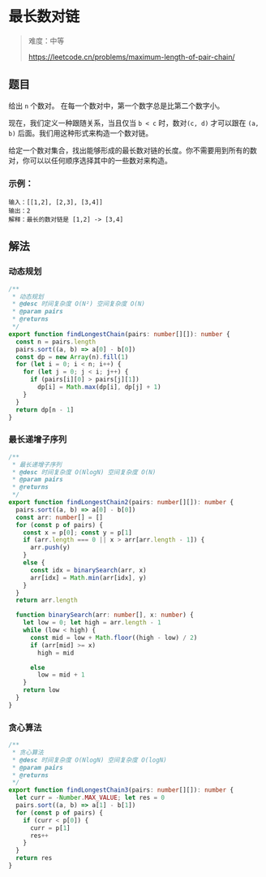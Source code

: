 # 最长数对链

> 难度：中等
>
> https://leetcode.cn/problems/maximum-length-of-pair-chain/

## 题目

给出 `n` 个数对。 在每一个数对中，第一个数字总是比第二个数字小。

现在，我们定义一种跟随关系，当且仅当 `b < c` 时，数对`(c, d)` 才可以跟在 `(a, b)` 后面。我们用这种形式来构造一个数对链。

给定一个数对集合，找出能够形成的最长数对链的长度。你不需要用到所有的数对，你可以以任何顺序选择其中的一些数对来构造。

### 示例：

```
输入：[[1,2], [2,3], [3,4]]
输出：2
解释：最长的数对链是 [1,2] -> [3,4]
```

## 解法

### 动态规划

```ts 
/**
 * 动态规划
 * @desc 时间复杂度 O(N²) 空间复杂度 O(N)
 * @param pairs
 * @returns
 */
export function findLongestChain(pairs: number[][]): number {
  const n = pairs.length
  pairs.sort((a, b) => a[0] - b[0])
  const dp = new Array(n).fill(1)
  for (let i = 0; i < n; i++) {
    for (let j = 0; j < i; j++) {
      if (pairs[i][0] > pairs[j][1])
        dp[i] = Math.max(dp[i], dp[j] + 1)
    }
  }
  return dp[n - 1]
}
```

### 最长递增子序列

```ts 
/**
 * 最长递增子序列
 * @desc 时间复杂度 O(NlogN) 空间复杂度 O(N)
 * @param pairs
 * @returns
 */
export function findLongestChain2(pairs: number[][]): number {
  pairs.sort((a, b) => a[0] - b[0])
  const arr: number[] = []
  for (const p of pairs) {
    const x = p[0]; const y = p[1]
    if (arr.length === 0 || x > arr[arr.length - 1]) {
      arr.push(y)
    }
    else {
      const idx = binarySearch(arr, x)
      arr[idx] = Math.min(arr[idx], y)
    }
  }
  return arr.length

  function binarySearch(arr: number[], x: number) {
    let low = 0; let high = arr.length - 1
    while (low < high) {
      const mid = low + Math.floor((high - low) / 2)
      if (arr[mid] >= x)
        high = mid

      else
        low = mid + 1
    }
    return low
  }
}
```

### 贪心算法

```ts 
/**
 * 贪心算法
 * @desc 时间复杂度 O(NlogN) 空间复杂度 O(logN)
 * @param pairs
 * @returns
 */
export function findLongestChain3(pairs: number[][]): number {
  let curr = -Number.MAX_VALUE; let res = 0
  pairs.sort((a, b) => a[1] - b[1])
  for (const p of pairs) {
    if (curr < p[0]) {
      curr = p[1]
      res++
    }
  }
  return res
}
```